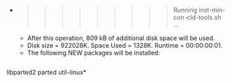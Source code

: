 * >>>>>>>>> Running inst-min-con-cld-tools.sh ...
  * After this operation, 809 kB of additional disk space will be used.
  * Disk size = 922028K. Space Used = 1328K. Runtime = 00:00:00:01.
  * The following NEW packages will be installed:
  ```bash
libparted2 parted util-linux*
  ```
